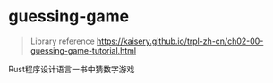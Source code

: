 # guessing-game

> Library reference
> https://kaisery.github.io/trpl-zh-cn/ch02-00-guessing-game-tutorial.html

Rust程序设计语言一书中猜数字游戏
